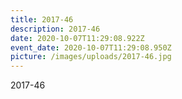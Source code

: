 ```yaml
---
title: 2017-46
description: 2017-46
date: 2020-10-07T11:29:08.922Z
event_date: 2020-10-07T11:29:08.950Z
picture: /images/uploads/2017-46.jpg
---
```

2017-46